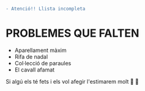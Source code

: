 ```diff
- Atenció!! Llista incompleta
```
# PROBLEMES QUE FALTEN
- Aparellament màxim
- Rifa de nadal
- Col·lecció de paraules
- El cavall afamat

Si algú els té fets i els vol afegir l'estimarem molt :purple_heart: :yellow_heart:
